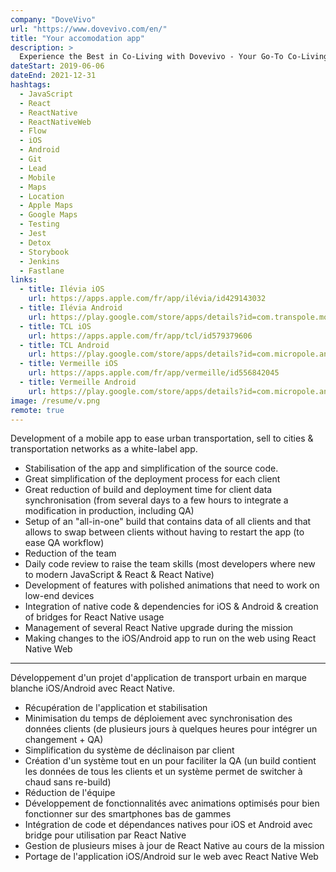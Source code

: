 ```yaml
---
company: "DoveVivo"
url: "https://www.dovevivo.com/en/"
title: "Your accomodation app"
description: >
  Experience the Best in Co-Living with Dovevivo - Your Go-To Co-Living Service App
dateStart: 2019-06-06
dateEnd: 2021-12-31
hashtags:
  - JavaScript
  - React
  - ReactNative
  - ReactNativeWeb
  - Flow
  - iOS
  - Android
  - Git
  - Lead
  - Mobile
  - Maps
  - Location
  - Apple Maps
  - Google Maps
  - Testing
  - Jest
  - Detox
  - Storybook
  - Jenkins
  - Fastlane
links:
  - title: Ilévia iOS
    url: https://apps.apple.com/fr/app/ilévia/id429143032
  - title: Ilévia Android
    url: https://play.google.com/store/apps/details?id=com.transpole.mobi
  - title: TCL iOS
    url: https://apps.apple.com/fr/app/tcl/id579379606
  - title: TCL Android
    url: https://play.google.com/store/apps/details?id=com.micropole.android.tcl_mobile
  - title: Vermeille iOS
    url: https://apps.apple.com/fr/app/vermeille/id556842045
  - title: Vermeille Android
    url: https://play.google.com/store/apps/details?id=com.micropole.android.canaltp.sts
image: /resume/v.png
remote: true
---
```


Development of a mobile app to ease urban transportation, sell to cities &
transportation networks as a white-label app.

- Stabilisation of the app and simplification of the source code.
- Great simplification of the deployment process for each client
- Great reduction of build and deployment time for client data synchronisation
  (from several days to a few hours to integrate a modification in production,
  including QA)
- Setup of an "all-in-one" build that contains data of all clients and that
  allows to swap between clients without having to restart the app (to ease QA
  workflow)
- Reduction of the team
- Daily code review to raise the team skills (most developers where new to
  modern JavaScript & React & React Native)
- Development of features with polished animations that need to work on low-end
  devices
- Integration of native code & dependencies for iOS & Android & creation of
  bridges for React Native usage
- Management of several React Native upgrade during the mission
- Making changes to the iOS/Android app to run on the web using React Native Web

---

Développement d'un projet d'application de transport urbain en marque blanche
iOS/Android avec React Native.

- Récupération de l'application et stabilisation
- Minimisation du temps de déploiement avec synchronisation des données clients
  (de plusieurs jours à quelques heures pour intégrer un changement + QA)
- Simplification du système de déclinaison par client
- Création d'un système tout en un pour faciliter la QA (un build contient les
  données de tous les clients et un système permet de switcher à chaud sans
  re-build)
- Réduction de l'équipe
- Développement de fonctionnalités avec animations optimisés pour bien
  fonctionner sur des smartphones bas de gammes
- Intégration de code et dépendances natives pour iOS et Android avec bridge
  pour utilisation par React Native
- Gestion de plusieurs mises à jour de React Native au cours de la mission
- Portage de l'application iOS/Android sur le web avec React Native Web
